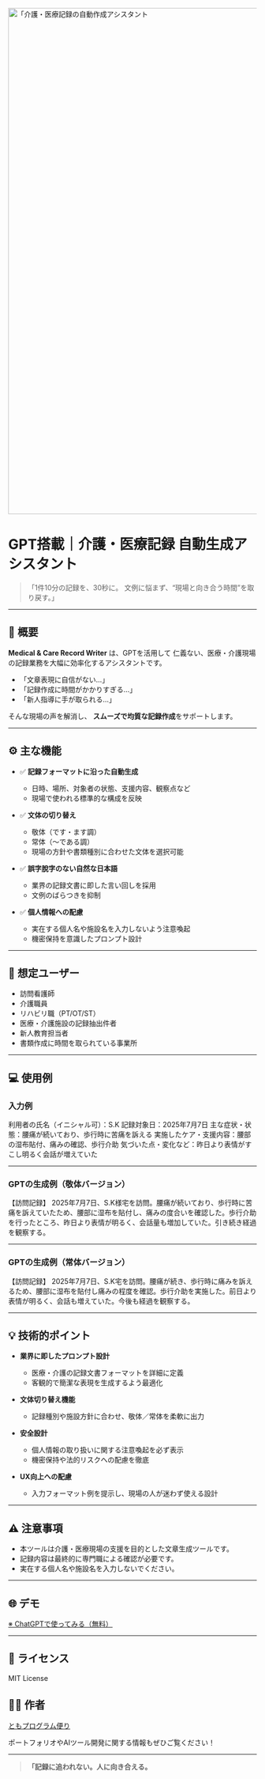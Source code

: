 <p>
  <img width="1536" height="1024" alt="「介護・医療記録の自動作成アシスタント" src="https://github.com/user-attachments/assets/441e50e1-bc8b-4d69-b821-915b60d1b68a" />

</p>

# GPT搭載｜介護・医療記録 自動生成アシスタント

> 「1件10分の記録を、30秒に。
> 文例に悩まず、“現場と向き合う時間”を取り戻す。」

---

## 📌 概要

**Medical & Care Record Writer** は、GPTを活用して
仁義ない、医療・介護現場の記録業務を大幅に効率化するアシスタントです。

* 「文章表現に自信がない…」
* 「記録作成に時間がかかりすぎる…」
* 「新人指導に手が取られる…」

そんな現場の声を解消し、
**スムーズで均質な記録作成**をサポートします。

---

## ⚙️ 主な機能

* ✅ **記録フォーマットに沿った自動生成**

  * 日時、場所、対象者の状態、支援内容、観察点など
  * 現場で使われる標準的な構成を反映

* ✅ **文体の切り替え**

  * 敬体（です・ます調）
  * 常体（〜である調）
  * 現場の方針や書類種別に合わせた文体を選択可能

* ✅ **誤字脫字のない自然な日本語**

  * 業界の記録文書に即した言い回しを採用
  * 文例のばらつきを抑制

* ✅ **個人情報への配慮**

  * 実在する個人名や施設名を入力しないよう注意喚起
  * 機密保持を意識したプロンプト設計

---

## 🎯 想定ユーザー

* 訪問看護師
* 介護職員
* リハビリ職（PT/OT/ST）
* 医療・介護施設の記録抽出件者
* 新人教育担当者
* 書類作成に時間を取られている事業所

---

## 💻 使用例

### 入力例

利用者の氏名（イニシャル可）：S.K
記録対象日：2025年7月7日
主な症状・状態：腰痛が続いており、歩行時に苦痛を訴える
実施したケア・支援内容：腰部の湿布貼付、痛みの確認、歩行介助
気づいた点・変化など：昨日より表情がすこし明るく会話が増えていた

---

### GPTの生成例（敬体バージョン）

【訪問記録】
2025年7月7日、S.K様宅を訪問。腰痛が続いており、歩行時に苦痛を訴えていたため、腰部に湿布を貼付し、痛みの度合いを確認した。歩行介助を行ったところ、昨日より表情が明るく、会話量も増加していた。引き続き経過を観察する。

---

### GPTの生成例（常体バージョン）

【訪問記録】
2025年7月7日、S.K宅を訪問。腰痛が続き、歩行時に痛みを訴えるため、腰部に湿布を貼付し痛みの程度を確認。歩行介助を実施した。前日より表情が明るく、会話も増えていた。今後も経過を観察する。

---

## 💡 技術的ポイント

* **業界に即したプロンプト設計**

  * 医療・介護の記録文書フォーマットを詳細に定義
  * 客観的で簡潔な表現を生成するよう最適化

* **文体切り替え機能**

  * 記録種別や施設方針に合わせ、敬体／常体を柔軟に出力

* **安全設計**

  * 個人情報の取り扱いに関する注意喚起を必ず表示
  * 機密保持や法的リスクへの配慮を徹底

* **UX向上への配慮**

  * 入力フォーマット例を提示し、現場の人が迷わず使える設計

---

## ⚠️ 注意事項

* 本ツールは介護・医療現場の支援を目的とした文章生成ツールです。
* 記録内容は最終的に専門職による確認が必要です。
* 実在する個人名や施設名を入力しないでください。

---

## 🌐 デモ

[※ ChatGPTで使ってみる（無料）](https://chatgpt.com/g/g-686c82cfe2e88191a974d81037431cf7-yi-liao-jie-hu-xian-chang-noji-lu-wen-shu-zi-dong-sheng-cheng-asisutanto)

---

## 📄 ライセンス

MIT License

## 🧑‍💻 作者

[ともプログラム便り](https://github.com/TomoProgrammingDayori)

ポートフォリオやAIツール開発に関する情報もぜひご覧ください！

---

> **「記録に追われない。人に向き合える。**
